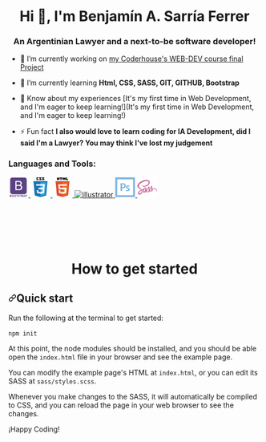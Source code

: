 <h1 align="center">Hi 👋, I'm Benjamín A. Sarría Ferrer</h1>
<h3 align="center">An Argentinian Lawyer and a next-to-be software developer!</h3>

- 🔭 I’m currently working on [my Coderhouse's WEB-DEV course final Project](https://github.com/benja-sarria/iplawyers)

- 🌱 I’m currently learning **Html, CSS, SASS, GIT, GITHUB, Bootstrap**

- 📄 Know about my experiences [It's my first time in Web Development, and I'm eager to keep learning!](It's my first time in Web Development, and I'm eager to keep learning!)

- ⚡ Fun fact **I also would love to learn coding for IA Development, did I said I'm a Lawyer? You may think I've lost my judgement**


<h3 align="left">Languages and Tools:</h3>
<p align="left"> <a href="https://getbootstrap.com" target="_blank"> <img src="https://raw.githubusercontent.com/devicons/devicon/master/icons/bootstrap/bootstrap-plain-wordmark.svg" alt="bootstrap" width="40" height="40"/> </a> <a href="https://www.w3schools.com/css/" target="_blank"> <img src="https://raw.githubusercontent.com/devicons/devicon/master/icons/css3/css3-original-wordmark.svg" alt="css3" width="40" height="40"/> </a> <a href="https://www.w3.org/html/" target="_blank"> <img src="https://raw.githubusercontent.com/devicons/devicon/master/icons/html5/html5-original-wordmark.svg" alt="html5" width="40" height="40"/> </a> <a href="https://www.adobe.com/in/products/illustrator.html" target="_blank"> <img src="https://www.vectorlogo.zone/logos/adobe_illustrator/adobe_illustrator-icon.svg" alt="illustrator" width="40" height="40"/> </a> <a href="https://www.photoshop.com/en" target="_blank"> <img src="https://raw.githubusercontent.com/devicons/devicon/master/icons/photoshop/photoshop-line.svg" alt="photoshop" width="40" height="40"/> </a> <a href="https://sass-lang.com" target="_blank"> <img src="https://raw.githubusercontent.com/devicons/devicon/master/icons/sass/sass-original.svg" alt="sass" width="40" height="40"/> </a> </p>

<div style="height:5em;"> </div>

<h1 align="center">How to get started</h1>
<h2><a id="user-content-quick-start" class="anchor" aria-hidden="true" href="#quick-start"><svg class="octicon octicon-link" viewBox="0 0 16 16" version="1.1" width="16" height="16" aria-hidden="true"><path fill-rule="evenodd" d="M7.775 3.275a.75.75 0 001.06 1.06l1.25-1.25a2 2 0 112.83 2.83l-2.5 2.5a2 2 0 01-2.83 0 .75.75 0 00-1.06 1.06 3.5 3.5 0 004.95 0l2.5-2.5a3.5 3.5 0 00-4.95-4.95l-1.25 1.25zm-4.69 9.64a2 2 0 010-2.83l2.5-2.5a2 2 0 012.83 0 .75.75 0 001.06-1.06 3.5 3.5 0 00-4.95 0l-2.5 2.5a3.5 3.5 0 004.95 4.95l1.25-1.25a.75.75 0 00-1.06-1.06l-1.25 1.25a2 2 0 01-2.83 0z"></path></svg></a>Quick start</h2>
<p>Run the following at the terminal to get started:</p>
<div class="snippet-clipboard-content position-relative" data-snippet-clipboard-copy-content="npm install
npm start
"><pre><code>npm init
</code></pre></div>
<p>At this point, the node modules should be installed, and you should be able open the <code>index.html</code> file in
your browser and see the example page.</p>
<p>You can modify the example page's HTML at <code>index.html</code>, or you can
edit its SASS at <code>sass/styles.scss</code>.</p>
<p>Whenever you make changes to the SASS, it will automatically be
compiled to CSS, and you can reload the page in your web browser to
see the changes.</p>
<p>¡Happy Coding!</p>